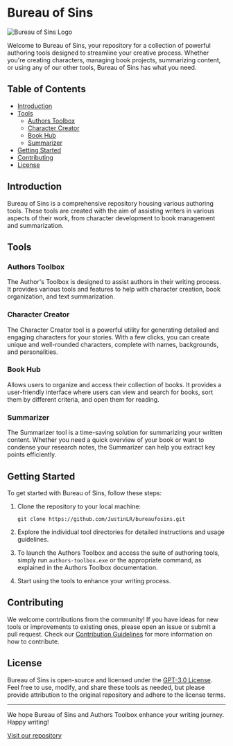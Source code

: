 # Bureau of Sins

![Bureau of Sins Logo](https://your-repo-url.com/bureau-of-sins-logo.png)

Welcome to Bureau of Sins, your repository for a collection of powerful authoring tools designed to streamline your creative process. Whether you're creating characters, managing book projects, summarizing content, or using any of our other tools, Bureau of Sins has what you need.

## Table of Contents

- [Introduction](#introduction)
- [Tools](#tools)
  - [Authors Toolbox](#authors-toolbox)
  - [Character Creator](#character-creator)
  - [Book Hub](#book-hub)
  - [Summarizer](#summarizer)
- [Getting Started](#getting-started)
- [Contributing](#contributing)
- [License](#license)

## Introduction

Bureau of Sins is a comprehensive repository housing various authoring tools. These tools are created with the aim of assisting writers in various aspects of their work, from character development to book management and summarization.

## Tools

### Authors Toolbox

The Author's Toolbox is designed to assist authors in their writing process. It provides various tools and features to help with character creation, book organization, and text summarization.

### Character Creator

The Character Creator tool is a powerful utility for generating detailed and engaging characters for your stories. With a few clicks, you can create unique and well-rounded characters, complete with names, backgrounds, and personalities.

### Book Hub

Allows users to organize and access their collection of books. It provides a user-friendly interface where users can view and search for books, sort them by different criteria, and open them for reading.

### Summarizer

The Summarizer tool is a time-saving solution for summarizing your written content. Whether you need a quick overview of your book or want to condense your research notes, the Summarizer can help you extract key points efficiently.

## Getting Started

To get started with Bureau of Sins, follow these steps:

1. Clone the repository to your local machine:
   ```
   git clone https://github.com/JustinLR/bureaufosins.git
   ```

2. Explore the individual tool directories for detailed instructions and usage guidelines.

3. To launch the Authors Toolbox and access the suite of authoring tools, simply run `authors-toolbox.exe` or the appropriate command, as explained in the Authors Toolbox documentation.

4. Start using the tools to enhance your writing process.

## Contributing

We welcome contributions from the community! If you have ideas for new tools or improvements to existing ones, please open an issue or submit a pull request. Check our [Contribution Guidelines](CONTRIBUTING.md) for more information on how to contribute.

## License

Bureau of Sins is open-source and licensed under the [GPT-3.0 License](LICENSE). Feel free to use, modify, and share these tools as needed, but please provide attribution to the original repository and adhere to the license terms.

---

We hope Bureau of Sins and Authors Toolbox enhance your writing journey. Happy writing!

[Visit our repository](https://github.com/JustinLR/bureaufosins)
